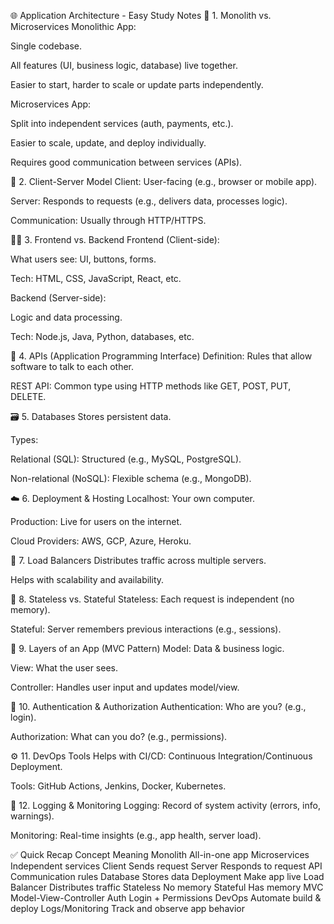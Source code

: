 🌐 Application Architecture - Easy Study Notes
🧱 1. Monolith vs. Microservices
Monolithic App:

Single codebase.

All features (UI, business logic, database) live together.

Easier to start, harder to scale or update parts independently.

Microservices App:

Split into independent services (auth, payments, etc.).

Easier to scale, update, and deploy individually.

Requires good communication between services (APIs).

🛜 2. Client-Server Model
Client: User-facing (e.g., browser or mobile app).

Server: Responds to requests (e.g., delivers data, processes logic).

Communication: Usually through HTTP/HTTPS.

🧑‍💻 3. Frontend vs. Backend
Frontend (Client-side):

What users see: UI, buttons, forms.

Tech: HTML, CSS, JavaScript, React, etc.

Backend (Server-side):

Logic and data processing.

Tech: Node.js, Java, Python, databases, etc.

🧰 4. APIs (Application Programming Interface)
Definition: Rules that allow software to talk to each other.

REST API: Common type using HTTP methods like GET, POST, PUT, DELETE.

🗃️ 5. Databases
Stores persistent data.

Types:

Relational (SQL): Structured (e.g., MySQL, PostgreSQL).

Non-relational (NoSQL): Flexible schema (e.g., MongoDB).

☁️ 6. Deployment & Hosting
Localhost: Your own computer.

Production: Live for users on the internet.

Cloud Providers: AWS, GCP, Azure, Heroku.

🔁 7. Load Balancers
Distributes traffic across multiple servers.

Helps with scalability and availability.

🧠 8. Stateless vs. Stateful
Stateless: Each request is independent (no memory).

Stateful: Server remembers previous interactions (e.g., sessions).

🧱 9. Layers of an App (MVC Pattern)
Model: Data & business logic.

View: What the user sees.

Controller: Handles user input and updates model/view.

🔐 10. Authentication & Authorization
Authentication: Who are you? (e.g., login).

Authorization: What can you do? (e.g., permissions).

⚙️ 11. DevOps Tools
Helps with CI/CD: Continuous Integration/Continuous Deployment.

Tools: GitHub Actions, Jenkins, Docker, Kubernetes.

🧾 12. Logging & Monitoring
Logging: Record of system activity (errors, info, warnings).

Monitoring: Real-time insights (e.g., app health, server load).

✅ Quick Recap
Concept	Meaning
Monolith	All-in-one app
Microservices	Independent services
Client	Sends request
Server	Responds to request
API	Communication rules
Database	Stores data
Deployment	Make app live
Load Balancer	Distributes traffic
Stateless	No memory
Stateful	Has memory
MVC	Model-View-Controller
Auth	Login + Permissions
DevOps	Automate build & deploy
Logs/Monitoring	Track and observe app behavior
